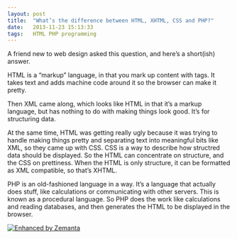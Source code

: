 ```yaml
---
layout: post
title:  "What’s the difference between HTML, XHTML, CSS and PHP?"
date:   2013-11-23 15:13:33
tags:   HTML PHP programming
---
```


A friend new to web design asked this question, and here’s a short(ish) answer.

HTML is a “markup” language, in that you mark up content with tags. It takes text and adds machine code around it so the browser can make it pretty.

Then XML came along, which looks like HTML in that it’s a markup language, but has nothing to do with making things look good. It’s for structuring data.

At the same time, HTML was getting really ugly because it was trying to handle making things pretty and separating text into meaningful bits like XML, so they came up with CSS. CSS is a way to describe how structred data should be displayed. So the HTML can concentrate on structure, and the CSS on prettiness. When the HTML is only structure, it can be formatted as XML compatible, so that’s XHTML.

PHP is an old-fashioned language in a way. It’s a language that actually does stuff, like calculations or communicating with other servers. This is known as a procedural language. So PHP does the work like calculations and reading databases, and then generates the HTML to be displayed in the browser.
<div><a title="Enhanced by Zemanta" href="http://www.zemanta.com/"><img src="http://img.zemanta.com/zemified_e.png?x-id=7754e3c7-32d0-4c79-be04-cb7db3451fb3" alt="Enhanced by Zemanta" /></a></div>
